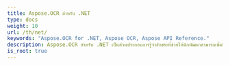 ```yaml
---
title: Aspose.OCR สำหรับ .NET
type: docs
weight: 10
url: /th/net/
keywords: "Aspose.OCR for .NET, Aspose OCR, Aspose API Reference."
description: Aspose.OCR สำหรับ .NET เป็นส่วนประกอบการรู้จำอักขระที่ช่วยให้นักพัฒนาสามารถเพิ่มฟังก์ชัน OCR ให้กับแอปพลิเคชัน .NET ของตนได้โดยใช้ชุดคลาสที่เรียบง่าย
is_root: true
---
```

